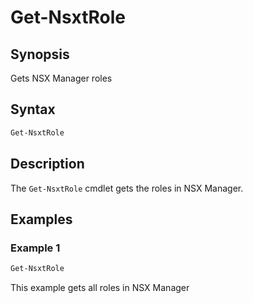 # Get-NsxtRole

## Synopsis

Gets NSX Manager roles

## Syntax

```powershell
Get-NsxtRole
```

## Description

The `Get-NsxtRole` cmdlet gets the roles in NSX Manager.

## Examples

### Example 1

```powershell
Get-NsxtRole
```

This example gets all roles in NSX Manager
